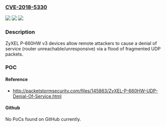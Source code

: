 ### [CVE-2018-5330](https://cve.mitre.org/cgi-bin/cvename.cgi?name=CVE-2018-5330)
![](https://img.shields.io/static/v1?label=Product&message=n%2Fa&color=blue)
![](https://img.shields.io/static/v1?label=Version&message=n%2Fa&color=blue)
![](https://img.shields.io/static/v1?label=Vulnerability&message=n%2Fa&color=brighgreen)

### Description

ZyXEL P-660HW v3 devices allow remote attackers to cause a denial of service (router unreachable/unresponsive) via a flood of fragmented UDP packets.

### POC

#### Reference
- http://packetstormsecurity.com/files/145863/ZyXEL-P-660HW-UDP-Denial-Of-Service.html

#### Github
No PoCs found on GitHub currently.

